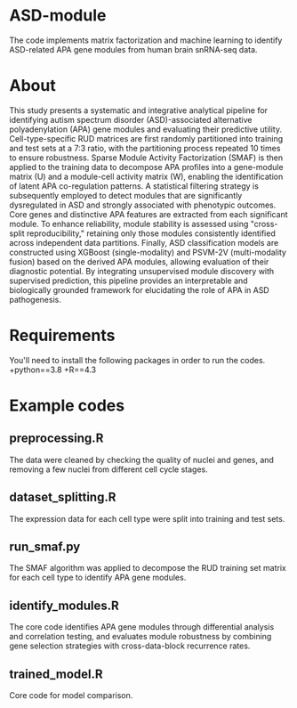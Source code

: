 # ASD-module
The code implements matrix factorization and machine learning to identify ASD-related APA gene modules from human brain snRNA-seq data.
# About
This study presents a systematic and integrative analytical pipeline for identifying autism spectrum disorder (ASD)-associated alternative polyadenylation (APA) gene modules and evaluating their predictive utility. 
Cell-type-specific RUD matrices are first randomly partitioned into training and test sets at a 7:3 ratio, with the partitioning process repeated 10 times to ensure robustness. Sparse Module Activity Factorization (SMAF) is then applied to the training data to decompose APA profiles into a gene-module matrix (U) and a module-cell activity matrix (W), enabling the identification of latent APA co-regulation patterns. A statistical filtering strategy is subsequently employed to detect modules that are significantly dysregulated in ASD and strongly associated with phenotypic outcomes. Core genes and distinctive APA features are extracted from each significant module. To enhance reliability, module stability is assessed using "cross-split reproducibility," retaining only those modules consistently identified across independent data partitions. Finally, ASD classification models are constructed using XGBoost (single-modality) and PSVM-2V (multi-modality fusion) based on the derived APA modules, allowing evaluation of their diagnostic potential.
By integrating unsupervised module discovery with supervised prediction, this pipeline provides an interpretable and biologically grounded framework for elucidating the role of APA in ASD pathogenesis.
# Requirements
You'll need to install the following packages in order to run the codes.
  +python==3.8
  +R==4.3
# Example codes
## preprocessing.R
The data were cleaned by checking the quality of nuclei and genes, and removing a few nuclei from different cell cycle stages.
## dataset_splitting.R
The expression data for each cell type were split into training and test sets.
## run_smaf.py
The SMAF algorithm was applied to decompose the RUD training set matrix for each cell type to identify APA gene modules.
## identify_modules.R
The core code identifies APA gene modules through differential analysis and correlation testing, and evaluates module robustness by combining gene selection strategies with cross-data-block recurrence rates.
## trained_model.R
Core code for model comparison.